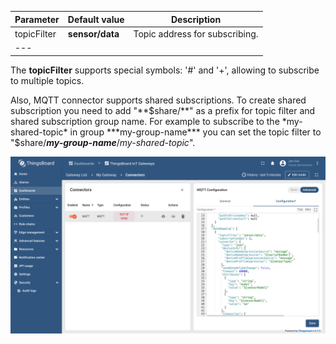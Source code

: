 | **Parameter** | **Default value** | **Description**                |
|:--------------|:------------------|--------------------------------|
| topicFilter   | **sensor/data**   | Topic address for subscribing. |
| ---           

The **topicFilter** supports special symbols: '#' and '+', allowing to subscribe to multiple topics.

Also, MQTT connector supports shared subscriptions.
To create shared subscription you need to add "**$share/**" as a prefix for topic filter and shared subscription group name.
For example to subscribe to the *my-shared-topic* in group ***my-group-name*** you can set the topic filter to "$share/***my-group-name***/*my-shared-topic*".

![image](/images/gateway/mqtt-connector/data-mapping-advanced-section-1-ce.png)